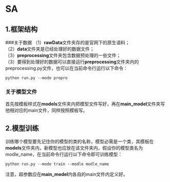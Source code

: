 # SA
## 1.框架结构
###关于数据
（1）**rawData**文件夹存的是官网下的原生语料；  
（2）**data**文件夹是已经处理好的数据文件；  
（3）**preprocessing**文件夹包含数据预处理的一些文件；  
（3）要得到处理好的数据可以直接运行**preprocessing**文件夹内的preprocessing.py文件，也可以在当前命令行运行以下命令：  

    python run.py --mode prepro  

### 关于模型文件
首先按模板样式在**models**文件夹内把模型文件写好，再在**main_model**文件夹写他相对应的main文件，同样按照模板写。
## 2.模型训练
训练哪个模型要先记住你的模型的类的名称，模型必需是一个类，其模板在**models**文件夹内，新模型也应放在该文件夹内，假设你的模型类名为modle_name，在当前命令行运行以下命令即可训练模型：  

    python run.py --mode train --modle modle_name

注意，超参数应在**main_model**内各自的main文件内定义好。  



